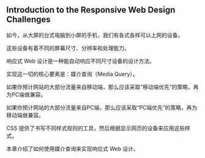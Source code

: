 ## Introduction to the Responsive Web Design Challenges

如今，从大屏的台式电脑到小屏的手机，我们有各式各样可以上网的设备。

这些设备有着不同的屏幕尺寸、分辨率和处理能力。

响应式 Web 设计是一种能自动响应不同尺寸设备的设计方法。

实现这一切的核心要素是：媒介查询（Media Query）。

如果你预计网站的大部分流量来自移动端，那么应该采取“移动端优先”的策略，再为PC端做兼容。

如果你预计网站的大部分流量来自PC端，那么应该采取“PC端优先”的策略，再为移动端做兼容。

CSS 提供了书写不同样式规则的工具，然后根据显示网页的设备来应用这些样式。

本章介绍了如何使用媒介查询来实现响应式 Web 设计。